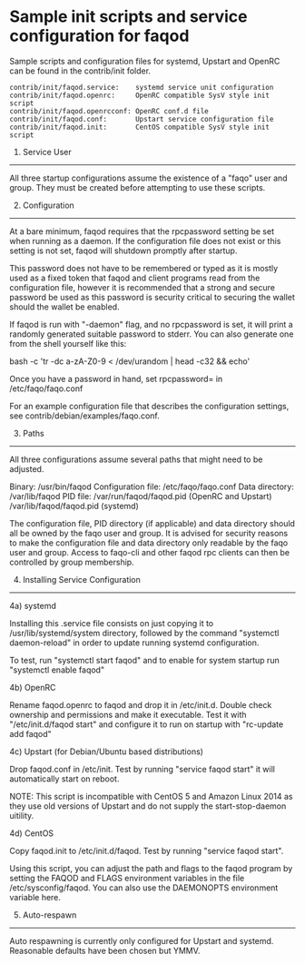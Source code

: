 Sample init scripts and service configuration for faqod
==========================================================

Sample scripts and configuration files for systemd, Upstart and OpenRC
can be found in the contrib/init folder.

    contrib/init/faqod.service:    systemd service unit configuration
    contrib/init/faqod.openrc:     OpenRC compatible SysV style init script
    contrib/init/faqod.openrcconf: OpenRC conf.d file
    contrib/init/faqod.conf:       Upstart service configuration file
    contrib/init/faqod.init:       CentOS compatible SysV style init script

1. Service User
---------------------------------

All three startup configurations assume the existence of a "faqo" user
and group.  They must be created before attempting to use these scripts.

2. Configuration
---------------------------------

At a bare minimum, faqod requires that the rpcpassword setting be set
when running as a daemon.  If the configuration file does not exist or this
setting is not set, faqod will shutdown promptly after startup.

This password does not have to be remembered or typed as it is mostly used
as a fixed token that faqod and client programs read from the configuration
file, however it is recommended that a strong and secure password be used
as this password is security critical to securing the wallet should the
wallet be enabled.

If faqod is run with "-daemon" flag, and no rpcpassword is set, it will
print a randomly generated suitable password to stderr.  You can also
generate one from the shell yourself like this:

bash -c 'tr -dc a-zA-Z0-9 < /dev/urandom | head -c32 && echo'

Once you have a password in hand, set rpcpassword= in /etc/faqo/faqo.conf

For an example configuration file that describes the configuration settings,
see contrib/debian/examples/faqo.conf.

3. Paths
---------------------------------

All three configurations assume several paths that might need to be adjusted.

Binary:              /usr/bin/faqod
Configuration file:  /etc/faqo/faqo.conf
Data directory:      /var/lib/faqod
PID file:            /var/run/faqod/faqod.pid (OpenRC and Upstart)
                     /var/lib/faqod/faqod.pid (systemd)

The configuration file, PID directory (if applicable) and data directory
should all be owned by the faqo user and group.  It is advised for security
reasons to make the configuration file and data directory only readable by the
faqo user and group.  Access to faqo-cli and other faqod rpc clients
can then be controlled by group membership.

4. Installing Service Configuration
-----------------------------------

4a) systemd

Installing this .service file consists on just copying it to
/usr/lib/systemd/system directory, followed by the command
"systemctl daemon-reload" in order to update running systemd configuration.

To test, run "systemctl start faqod" and to enable for system startup run
"systemctl enable faqod"

4b) OpenRC

Rename faqod.openrc to faqod and drop it in /etc/init.d.  Double
check ownership and permissions and make it executable.  Test it with
"/etc/init.d/faqod start" and configure it to run on startup with
"rc-update add faqod"

4c) Upstart (for Debian/Ubuntu based distributions)

Drop faqod.conf in /etc/init.  Test by running "service faqod start"
it will automatically start on reboot.

NOTE: This script is incompatible with CentOS 5 and Amazon Linux 2014 as they
use old versions of Upstart and do not supply the start-stop-daemon uitility.

4d) CentOS

Copy faqod.init to /etc/init.d/faqod. Test by running "service faqod start".

Using this script, you can adjust the path and flags to the faqod program by
setting the FAQOD and FLAGS environment variables in the file
/etc/sysconfig/faqod. You can also use the DAEMONOPTS environment variable here.

5. Auto-respawn
-----------------------------------

Auto respawning is currently only configured for Upstart and systemd.
Reasonable defaults have been chosen but YMMV.

